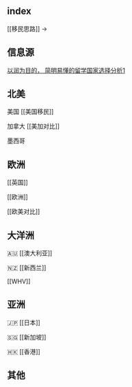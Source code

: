 ## index

[[移民思路]] ->

## 信息源

[以润为目的， 简明易懂的留学国家选择分析1](http://xhslink.com/QQyFar)

## 北美

美国 [[美国移民]]

加拿大 [[美加对比]]

墨西哥

## 欧洲

[[英国]]

[[欧洲]]

[[欧美对比]]


## 大洋洲

🇦🇺 [[澳大利亚]]

🇳🇿 [[新西兰]]

[[WHV]]

## 亚洲

🇯🇵 [[日本]]

🇸🇬 [[新加坡]]

🇭🇰 [[香港]]

## 其他

